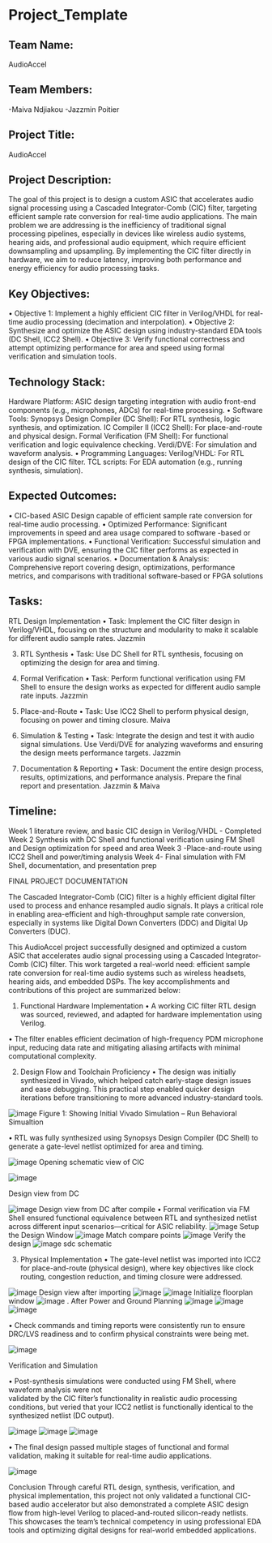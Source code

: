# Project_Template

## Team Name: 
AudioAccel

## Team Members:
-Maiva Ndjiakou
-Jazzmin Poitier

## Project Title:
AudioAccel

## Project Description:
The goal of this project is to design a custom ASIC that accelerates audio signal processing 
using a Cascaded Integrator-Comb (CIC) filter, targeting efficient sample rate conversion for
real-time audio applications. The main problem we are addressing is the inefficiency of
traditional signal processing pipelines, especially in devices like wireless audio systems,
hearing aids, and professional audio equipment, which require efficient downsampling and
upsampling. By implementing the CIC filter directly in hardware, we aim to reduce latency, 
improving both performance and energy efficiency for audio processing tasks.

## Key Objectives:
•	Objective 1: Implement a highly efficient CIC filter in Verilog/VHDL for real-time audio 
processing (decimation and interpolation).
•	Objective 2: Synthesize and optimize the ASIC design using industry-standard EDA tools (DC 
Shell, ICC2 Shell).
•	Objective 3: Verify functional correctness and attempt optimizing performance for area and
speed using formal verification and simulation tools.

## Technology Stack:
Hardware Platform: ASIC design targeting integration with audio front-end components (e.g.,
microphones, ADCs) for real-time processing.
•	Software Tools:
Synopsys Design Compiler (DC Shell): For RTL synthesis, logic synthesis, and optimization.
IC Compiler II (ICC2 Shell): For place-and-route and physical design.
Formal Verification (FM Shell): For functional verification and logic equivalence checking.
Verdi/DVE: For simulation and waveform analysis.
•	Programming Languages:
Verilog/VHDL: For RTL design of the CIC filter.
TCL scripts: For EDA automation (e.g., running synthesis, simulation).


## Expected Outcomes:
•	CIC-based ASIC Design capable of efficient sample rate conversion for real-time audio 
processing.
•	Optimized Performance: Significant improvements in speed and area usage compared to software
-based or FPGA implementations.
•	Functional Verification: Successful simulation and verification with DVE, ensuring the CIC 
filter performs as expected in various audio signal scenarios.
•	Documentation & Analysis: Comprehensive report covering design, optimizations, performance 
metrics, and comparisons with traditional software-based or FPGA solutions


## Tasks:

RTL Design Implementation
•	Task: Implement the CIC filter design in Verilog/VHDL, focusing on the structure and 
modularity to make it scalable for different audio sample rates. Jazzmin

3. RTL Synthesis
•	Task: Use DC Shell for RTL synthesis, focusing on optimizing the design for  area and timing.

5. Formal Verification
•	Task: Perform functional verification using FM Shell to ensure the design works as expected 
for different audio sample rate inputs. Jazzmin

7. Place-and-Route
•	Task: Use ICC2 Shell to perform physical design, focusing on power and timing closure. Maiva

9. Simulation & Testing
•	Task: Integrate the design and test it with audio signal simulations. Use Verdi/DVE for analyzing waveforms and ensuring the design meets performance targets. Jazzmin

11. Documentation & Reporting
•	Task: Document the entire design process, results, optimizations, and performance analysis. Prepare the final report and presentation. Jazzmin & Maiva


## Timeline:
Week 1 literature review, and basic CIC design in Verilog/VHDL - Completed Week 2 Synthesis with DC Shell and functional verification using FM Shell and Design optimization for speed and area Week 3 -Place-and-route using ICC2 Shell and power/timing analysis Week 4- Final simulation with FM Shell, documentation, and presentation prep


FINAL PROJECT DOCUMENTATION 


The Cascaded Integrator-Comb (CIC) filter is a highly efficient digital filter used to process
and enhance resampled audio signals. It plays a critical role in enabling area-efficient and 
high-throughput sample rate conversion, especially in systems like Digital Down Converters (DDC)
and Digital Up Converters (DUC). 

This AudioAccel project successfully designed and optimized a custom ASIC that accelerates audio
signal processing using a Cascaded Integrator-Comb (CIC) filter. This work targeted a real-world
need: efficient sample rate conversion for real-time audio systems such as wireless headsets,
hearing aids, and embedded DSPs. The key accomplishments and contributions of this project are
summarized below:

1. Functional Hardware Implementation
•	A working CIC filter RTL design was sourced, reviewed, and adapted for hardware implementation
 using Verilog.

•	The filter enables efficient decimation of high-frequency PDM microphone input, reducing data
 rate and mitigating aliasing artifacts with minimal computational complexity.

2. Design Flow and Toolchain Proficiency
•	The design was initially synthesized in Vivado, which helped catch early-stage design issues
and ease debugging. This practical step enabled quicker design iterations before transitioning
to more advanced industry-standard tools.

![image](https://github.com/user-attachments/assets/03d9a0d8-5df4-411c-ae84-00b34a43f8e7)
Figure 1: Showing Initial Vivado Simulation – Run Behavioral Simualtion


•	RTL was fully synthesized using Synopsys Design Compiler (DC Shell) to generate a gate-level
netlist optimized for area and timing.

![image](https://github.com/user-attachments/assets/7c286695-c03a-4759-b332-f53471168d48)
Opening schematic view of CIC

![image](https://github.com/user-attachments/assets/cf56eb25-127b-4388-acec-2af8024130fa)

Design view from DC

![image](https://github.com/user-attachments/assets/8a1f646d-df98-40ac-9d6d-86c1c4ca71e7)
Design view from DC after compile
•	Formal verification via FM Shell ensured functional equivalence between RTL and synthesized 
netlist across different input scenarios—critical for ASIC reliability.
![image](https://github.com/user-attachments/assets/21b4e3bf-7717-4258-820d-5deab9d51808)
Setup the Design Window
![image](https://github.com/user-attachments/assets/99276c1c-33b1-4571-957d-bc69ec2c9c21)
Match compare points
![image](https://github.com/user-attachments/assets/69764079-afc5-475a-b30d-862348634cc1)
Verify the design
![image](https://github.com/user-attachments/assets/c6aa26d9-ddeb-4c9a-bf4a-425f57984935)
sdc schematic 


3. Physical Implementation
•	The gate-level netlist was imported into ICC2 for place-and-route (physical design), where
key objectives like clock routing, congestion reduction, and timing closure were addressed.

![image](https://github.com/user-attachments/assets/4cbc354d-4d25-4757-b98b-ae6900d4149d)
 Design view after importing
![image](https://github.com/user-attachments/assets/30144680-2dd4-467b-83f8-b2285e109f6e)
![image](https://github.com/user-attachments/assets/39467acd-e163-49aa-8779-be77e72fa205)
 Initialize floorplan window
![image](https://github.com/user-attachments/assets/d5643ce1-49f7-49f4-a5a5-80356560f613)
. After Power and Ground Planning
![image](https://github.com/user-attachments/assets/996a13db-74f6-4249-b446-a5ed0026d4e3)
![image](https://github.com/user-attachments/assets/6cb6ec1e-9610-4f17-ba1a-af3fb264d8b6)
![image](https://github.com/user-attachments/assets/6a16693f-bcb2-4033-9d8b-b901cf39750c)


•	Check commands and timing reports were consistently run to ensure DRC/LVS readiness and to 
confirm physical constraints were being met.

![image](https://github.com/user-attachments/assets/0d184edc-732d-4341-8319-1b660a49c2ec)

Verification and Simulation

•	Post-synthesis simulations were conducted using FM Shell, where waveform analysis were not  
validated by  the CIC filter’s functionality in realistic audio processing conditions, but 
veried that your ICC2 netlist is functionally identical to the synthesized netlist (DC output).


![image](https://github.com/user-attachments/assets/d57f7bd9-4481-4d0f-b34d-6c255d371afd)
![image](https://github.com/user-attachments/assets/2313bf63-1ee8-4aa6-bd7d-cc07a8a01b73)
![image](https://github.com/user-attachments/assets/7083334f-d378-4618-9580-5b340de2b6b1)


•	The final design passed multiple stages of functional and formal validation, making it suitable for real-time audio applications.

![image](https://github.com/user-attachments/assets/6c5e4645-6dfc-4f2f-86aa-5b9cd930498e)

Conclusion
Through careful RTL design, synthesis, verification, and physical implementation, this project
not only validated a functional CIC-based audio accelerator but also demonstrated a complete 
ASIC design flow from high-level Verilog to placed-and-routed silicon-ready netlists. This 
showcases the team’s technical competency in using professional EDA tools and optimizing 
digital designs for real-world embedded applications.







